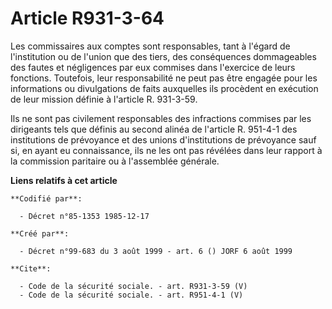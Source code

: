 # Article R931-3-64

Les commissaires aux comptes sont responsables, tant à l'égard de l'institution ou de l'union que des tiers, des conséquences
dommageables des fautes et négligences par eux commises dans l'exercice de leurs fonctions. Toutefois, leur responsabilité ne
peut pas être engagée pour les informations ou divulgations de faits auxquelles ils procèdent en exécution de leur mission
définie à l'article R. 931-3-59.

Ils ne sont pas civilement responsables des infractions commises par les dirigeants tels que définis au second alinéa de
l'article R. 951-4-1 des institutions de prévoyance et des unions d'institutions de prévoyance sauf si, en ayant eu
connaissance, ils ne les ont pas révélées dans leur rapport à la commission paritaire ou à l'assemblée générale.

**Liens relatifs à cet article**

	**Codifié par**:

	  - Décret n°85-1353 1985-12-17

	**Créé par**:

	  - Décret n°99-683 du 3 août 1999 - art. 6 () JORF 6 août 1999

	**Cite**:

	  - Code de la sécurité sociale. - art. R931-3-59 (V)
	  - Code de la sécurité sociale. - art. R951-4-1 (V)
